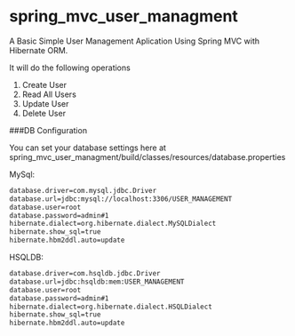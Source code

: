 # spring_mvc_user_managment
A Basic Simple User Management Aplication Using Spring MVC with Hibernate ORM.

It will do the following operations

1. Create User
2. Read All Users
3. Update User
4. Delete User

###DB Configuration

You can set your database settings here at spring_mvc_user_managment/build/classes/resources/database.properties

MySql:
```sh
database.driver=com.mysql.jdbc.Driver
database.url=jdbc:mysql://localhost:3306/USER_MANAGEMENT
database.user=root
database.password=admin#1
hibernate.dialect=org.hibernate.dialect.MySQLDialect
hibernate.show_sql=true
hibernate.hbm2ddl.auto=update
```

HSQLDB:
```sh
database.driver=com.hsqldb.jdbc.Driver
database.url=jdbc:hsqldb:mem:USER_MANAGEMENT
database.user=root
database.password=admin#1
hibernate.dialect=org.hibernate.dialect.HSQLDialect
hibernate.show_sql=true
hibernate.hbm2ddl.auto=update
```




